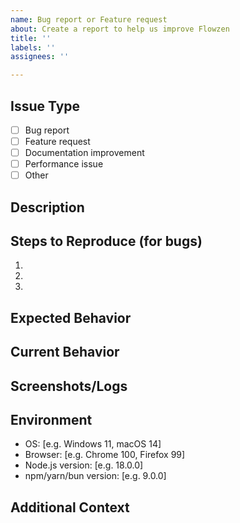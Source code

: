 ```yaml
---
name: Bug report or Feature request
about: Create a report to help us improve Flowzen
title: ''
labels: ''
assignees: ''

---
```


## Issue Type
- [ ] Bug report
- [ ] Feature request
- [ ] Documentation improvement
- [ ] Performance issue
- [ ] Other

## Description
<!-- A clear and concise description of the issue -->

## Steps to Reproduce (for bugs)
1. 
2. 
3. 

## Expected Behavior
<!-- What did you expect to happen? -->

## Current Behavior
<!-- What actually happened? -->

## Screenshots/Logs
<!-- If applicable, add screenshots or logs to help explain your problem -->

## Environment
- OS: [e.g. Windows 11, macOS 14]
- Browser: [e.g. Chrome 100, Firefox 99]
- Node.js version: [e.g. 18.0.0]
- npm/yarn/bun version: [e.g. 9.0.0]

## Additional Context
<!-- Add any other context about the problem here -->
